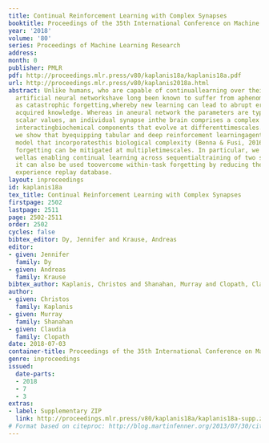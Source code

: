 ```yaml
---
title: Continual Reinforcement Learning with Complex Synapses
booktitle: Proceedings of the 35th International Conference on Machine Learning
year: '2018'
volume: '80'
series: Proceedings of Machine Learning Research
address: 
month: 0
publisher: PMLR
pdf: http://proceedings.mlr.press/v80/kaplanis18a/kaplanis18a.pdf
url: http://proceedings.mlr.press/v80/kaplanis2018a.html
abstract: Unlike humans, who are capable of continuallearning over their lifetimes,
  artificial neural networkshave long been known to suffer from aphenomenon known
  as catastrophic forgetting,whereby new learning can lead to abrupt erasureof previously
  acquired knowledge. Whereas in aneural network the parameters are typically modelledas
  scalar values, an individual synapse inthe brain comprises a complex network of
  interactingbiochemical components that evolve at differenttimescales. In this paper,
  we show that byequipping tabular and deep reinforcement learningagents with a synaptic
  model that incorporatesthis biological complexity (Benna & Fusi, 2016),catastrophic
  forgetting can be mitigated at multipletimescales. In particular, we find that as
  wellas enabling continual learning across sequentialtraining of two simple tasks,
  it can also be used toovercome within-task forgetting by reducing theneed for an
  experience replay database.
layout: inproceedings
id: kaplanis18a
tex_title: Continual Reinforcement Learning with Complex Synapses
firstpage: 2502
lastpage: 2511
page: 2502-2511
order: 2502
cycles: false
bibtex_editor: Dy, Jennifer and Krause, Andreas
editor:
- given: Jennifer
  family: Dy
- given: Andreas
  family: Krause
bibtex_author: Kaplanis, Christos and Shanahan, Murray and Clopath, Claudia
author:
- given: Christos
  family: Kaplanis
- given: Murray
  family: Shanahan
- given: Claudia
  family: Clopath
date: 2018-07-03
container-title: Proceedings of the 35th International Conference on Machine Learning
genre: inproceedings
issued:
  date-parts:
  - 2018
  - 7
  - 3
extras:
- label: Supplementary ZIP
  link: http://proceedings.mlr.press/v80/kaplanis18a/kaplanis18a-supp.zip
# Format based on citeproc: http://blog.martinfenner.org/2013/07/30/citeproc-yaml-for-bibliographies/
---
```

